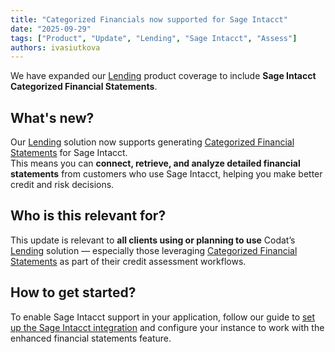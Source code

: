 ```yaml
---
title: "Categorized Financials now supported for Sage Intacct"
date: "2025-09-29"
tags: ["Product", "Update", "Lending", "Sage Intacct", "Assess"]
authors: ivasiutkova
---
```


We have expanded our [Lending](/lending/overview) product coverage to include **Sage Intacct Categorized Financial Statements**.

<!--truncate-->

## What's new?

Our [Lending](/lending/overview) solution now supports generating [Categorized Financial Statements](/lending/features/financial-statements-overview) for Sage Intacct.  
This means you can **connect, retrieve, and analyze detailed financial statements** from customers who use Sage Intacct, helping you make better credit and risk decisions.

## Who is this relevant for?

This update is relevant to **all clients using or planning to use** Codat’s [Lending](/lending/overview) solution — especially those leveraging [Categorized Financial Statements](/lending/features/financial-statements-overview) as part of their credit assessment workflows.

## How to get started?

To enable Sage Intacct support in your application, follow our guide to [set up the Sage Intacct integration](/integrations/accounting/sage-intacct/accounting-sage-intacct-setup) and configure your instance to work with the enhanced financial statements feature.

